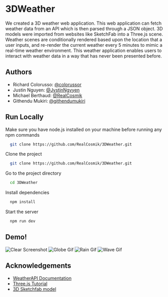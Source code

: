 
# 3DWeather

We created a 3D weather web application. This web application can fetch weather data from an API which is then parsed through a JSON object. 3D models were imported from websites like SketchFab into a Three.js scene. Weather scenes are conditionally rendered based upon the location that a user inputs, and re-render the current weather every 5 minutes to mimic a real-time weather environment. This weather application enables users to interact with weather data in a way that has never been presented before.



## Authors

- Richard Colorusso: [@colorussor](https://github.com/colorussor)
- Justin Nguyen: [@JvstinNgvyen](https://github.com/JvstinNgvyen)
- Michael Berthaud: [@RealCosmik](https://github.com/RealCosmik)
- Githendu Mukiri: [@githendumukiri](https://github.com/githendumukiri) 
## Run Locally
Make sure you have node.js installed on your machine before running any npm commands

```bash
  git clone https://github.com/RealCosmik/3DWeather.git
```

Clone the project

```bash
  git clone https://github.com/RealCosmik/3DWeather.git
```

Go to the project directory

```bash
  cd 3DWeather
```

Install dependencies

```bash
  npm install
```

Start the server

```bash
  npm run dev
```

## Demo!
![Clear Screenshot](https://media.discordapp.net/attachments/931580436071739425/968703054499156018/IMG_1621.png?width=572&height=1238)
![Globe Gif](https://i.gyazo.com/36456823584f9560f7d9e2b0d88d6c89.gif)
![Rain Gif](https://i.gyazo.com/da340b0fe79541d5118dbd723b426c27.gif)
![Wave Gif](https://i.gyazo.com/8a00385ad68f09136b32219f996b78d5.gif)

## Acknowledgements

 - [WeatherAPI Documentation](https://www.weatherapi.com/docs/)
 - [Three.js Tutorial](https://www.threejs-journey.com/)
 - [3D Sketchfab model](https://sketchfab.com/)

